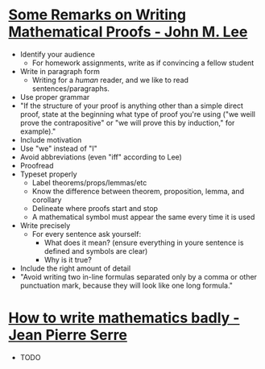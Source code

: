 # [Some Remarks on Writing Mathematical Proofs - John M. Lee](https://sites.math.washington.edu/~lee/Writing/writing-proofs.pdf)

- Identify your audience
  - For homework assignments, write as if convincing a fellow student
- Write in paragraph form
  - Writing for a _human_ reader, and we like to read sentences/paragraphs.
- Use proper grammar
- "If the structure of your proof is anything other than a simple direct proof, state at the beginning what type of proof you're using ("we weill prove the contrapositive" or "we will prove this by induction," for example)."
- Include motivation
- Use "we" instead of "I"
- Avoid abbreviations (even "iff" according to Lee)
- Proofread
- Typeset properly
  - Label theorems/props/lemmas/etc
  - Know the difference between theorem, proposition, lemma, and corollary
  - Delineate where proofs start and stop
  - A mathematical symbol must appear the same every time it is used
- Write precisely
  - For every sentence ask yourself:
    - What does it mean? (ensure everything in youre sentence is defined and symbols are clear)
    - Why is it true?
- Include the right amount of detail
- "Avoid writing two in-line formulas separated only by a comma or other punctuation mark, because they will look like one long formula."


# [How to write mathematics badly - Jean Pierre Serre](https://www.youtube.com/watch?v=ECQyFzzBHlo)
- TODO

